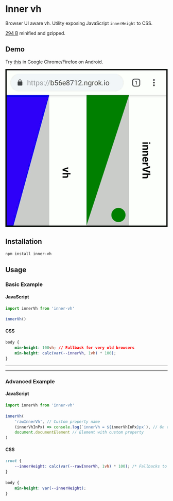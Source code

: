 # Inner vh

Browser UI aware vh. Utility exposing JavaScript `innerHeight` to CSS.

[294 B](https://bundlephobia.com/result?p=inner-vh@0.0.13) minified and gzipped.

## Demo

Try [this](https://onset.github.io/inner-vh/) in Google Chrome/Firefox on Android.

![Demo](./demo.gif)

## Installation

```bash
npm install inner-vh
```

## Usage

### Basic Example

#### JavaScript

```javascript
import innerVh from 'inner-vh'

innerVh()
```

#### CSS

```css
body {
	min-height: 100vh; // Fallback for very old browsers
	min-height: calc(var(--innerVh, 1vh) * 100);
}
```

---

---

### Advanced Example

#### JavaScript

```javascript
import innerVh from 'inner-vh'

innerVh(
	'rawInnerVh', // Custom property name
	(innerVhInPx) => console.log(`innerVh = ${innerVhInPx}px`), // On change callback
	document.documentElement // Element with custom property
)
```

#### CSS

```css
:root {
	--innerHeight: calc(var(--rawInnerVh, 1vh) * 100); /* Fallbacks to 100vh */
}

body {
	min-height: var(--innerHeight);
}
```
